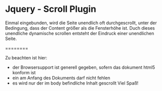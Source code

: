 Jquery - Scroll Plugin
========

Einmal eingebunden, wird die Seite unendlich oft durchgescrollt, unter der Bedingung, dass der Content größer als die Fensterhöhe ist.
Duch dieses unendliche dynamische scrollen entsteht der Eindruck einer unendlichen Seite.

========

Zu beachten ist hier: 
 - der Browsersupport ist generell gegeben, sofern das dokument html5 konform ist
 - ein <!doctype html> am Anfang des Dokuments darf nicht fehlen
 - es wird nur der im body befindliche Inhalt gescrollt
 Viel Spaß!
